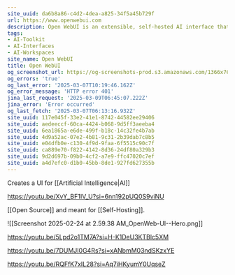 ```yaml
---
site_uuid: da6b8a86-c4d2-4dea-a825-34f5a45b729f
url: https://www.openwebui.com
description: Open WebUI is an extensible, self-hosted AI interface that adapts to your workflow, all while operating entirely offline.
tags:
- AI-Toolkit
- AI-Interfaces
- AI-Workspaces
site_name: Open WebUI
title: Open WebUI
og_screenshot_url: https://og-screenshots-prod.s3.amazonaws.com/1366x768/80/false/7a21a1eab0163b92630bb1dec4d0a75059952c9aaf66e3cd0b14ac0d5640742b.jpeg
og_errors: 'true'
og_last_error: '2025-03-07T10:19:46.162Z'
og_error_message: 'HTTP error 401'
jina_last_request: '2025-03-09T06:45:07.222Z'
jina_error: 'Error occurred'
og_last_fetch: '2025-03-07T06:13:16.932Z'
site_uuid: 117e045f-33e2-41e1-8742-44582ee29406
site_uuid: aedeeccf-60ca-4424-b068-9d5ff3aeeba4
site_uuid: 6ea1865a-e6de-499f-b18c-14c32fe4b7ab
site_uuid: 4d9a52ac-07e2-4b81-9c31-2b39dab7c8b5
site_uuid: e04dfb0e-c130-4f9d-9faa-6f5515c90c7f
site_uuid: ca889e70-f822-4142-8d36-24df80a329b3
site_uuid: 9d2d697b-09b0-4cf2-a7e9-ffc47020c7ef
site_uuid: a4d7efc0-d1b0-45bb-8de1-927fd627355b
---
```


Creates a UI for [[Artificial Intelligence|AI]]

https://youtu.be/XvY_BF1IV_U?si=6nn192pUQ0S9viNU

[[Open Source]] and meant for [[Self-Hosting]]. 

![[Screenshot 2025-02-24 at 2.59.38 AM_OpenWeb-UI--Hero.png]]

https://youtu.be/5Lpd2o1TM7A?si=H-K1DeU3KTBlc5XM

https://youtu.be/7DUMJI0G4Rs?si=xANbmM03ndSKzxYE

https://youtu.be/RQFfK7xIL28?si=Aq7iHKyumY0UqseZ
